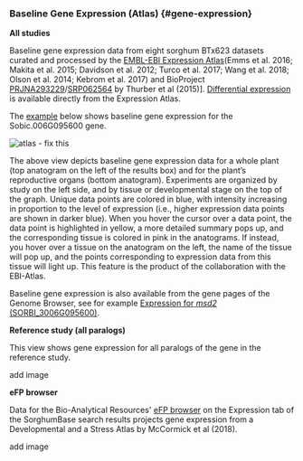 ### Baseline Gene Expression (Atlas) {#gene-expression}

**All studies**

Baseline gene expression data from eight sorghum BTx623 datasets curated and processed by the [EMBL-EBI Expression Atlas](https://www.ebi.ac.uk/gxa/)(Emms et al. 2016; Makita et al. 2015; Davidson et al. 2012; Turco et al. 2017; Wang et al. 2018; Olson et al. 2014; Kebrom et al. 2017) and BioProject [PRJNA293229](https://www.ncbi.nlm.nih.gov//bioproject/PRJNA293229)/[SRP062564](https://trace.ncbi.nlm.nih.gov/Traces/sra?study=SRP062564) by Thurber et al (2015)]. [Differential expression](https://www.ebi.ac.uk/gxa/experiments?kingdom=Plants&species=Sorghum+bicolor&experimentType=Differential) is available directly from the Expression Atlas. 

The [example](https://ensembl.sorghumbase.org/Sorghum_bicolor/Gene/ExpressionAtlas?g=SORBI_3006G095600;r=6:46566240-46571064) below shows baseline gene expression for the Sobic.006G095600 gene.

![atlas](images/expression_browser.png) - fix this

The above view depicts baseline gene expression data for a whole plant (top anatogram on the left of the results box) and for the plant’s reproductive organs (bottom anatogram). Experiments are organized by study on the left side, and by tissue or developmental stage on the top of the graph. Unique data points are colored in blue, with intensity increasing in proportion to the level of expression (i.e., higher expression data points are shown in darker blue). When you hover the cursor over a data point, the data point is highlighted in yellow, a more detailed summary pops up, and the corresponding tissue is colored in pink in the anatograms. If instead, you hover over a tissue on the anatogram on the left, the name of the tissue will pop up, and the points corresponding to expression data from this tissue will light up. This feature is the product of the collaboration with the EBI-Atlas. 

Baseline gene expression is also available from the gene pages of the Genome Browser, see for example [Expression for _msd2_ (SORBI_3006G095600)](https://ensembl.sorghumbase.org/Sorghum_bicolor/Gene/ExpressionAtlas?g=SORBI_3006G095600;r=6:46566240-46571064). 


**Reference study (all paralogs)**

This view shows gene expression for all paralogs of the gene in the reference study.

add image


**eFP browser**

Data for the Bio-Analytical Resources' [eFP browser](https://bar.utoronto.ca/) on the Expression tab of the SorghumBase search results projects gene expression from a Developmental and a Stress Atlas by McCormick et al (2018).

add image
